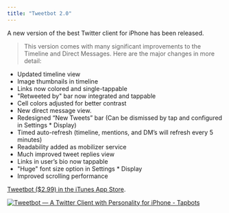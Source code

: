 ```yaml
---
title: "Tweetbot 2.0"
---
```

<p>A new version of the best Twitter client for iPhone has been released.</p>
<blockquote><p>
  This version comes with many significant improvements to the Timeline and Direct Messages. Here are the major changes in more detail:
</p></blockquote>
<ul>
<li>Updated timeline view</li>
<li>Image thumbnails in timeline</li>
<li>Links now colored and single-tappable</li>
<li>"Retweeted by" bar now integrated and tappable</li>
<li>Cell colors adjusted for better contrast</li>
<li>New direct message view.</li>
<li>Redesigned “New Tweets” bar (Can be dismissed by tap and configured in Settings * Display)</li>
<li>Timed auto-refresh (timeline, mentions, and DM’s will refresh every 5 minutes)</li>
<li>Readability added as mobilizer service</li>
<li>Much improved tweet replies view</li>
<li>Links in user’s bio now tappable</li>
<li>"Huge" font size option in Settings * Display</li>
<li>Improved scrolling performance</li>
</ul>
<p><a href="https://click.linksynergy.com/fs-bin/stat?id=6PFrOqNV4B8&offerid=146261&type=3&subid=0&tmpid=1826&RD_PARM1=http%253A%252F%252Fitunes.apple.com%252Fca%252Fapp%252Ftweetbot-twitter-client-personality%252Fid428851691%253Fmt%253D8%2526uo%253D4%2526partnerId%253D30" target="itunes_store">Tweetbot ($2.99) in the iTunes App Store</a>.</p>
<p><a href="https://click.linksynergy.com/fs-bin/stat?id=6PFrOqNV4B8&offerid=146261&type=3&subid=0&tmpid=1826&RD_PARM1=http%253A%252F%252Fitunes.apple.com%252Fca%252Fapp%252Ftweetbot-twitter-client-personality%252Fid428851691%253Fmt%253D8%2526uo%253D4%2526partnerId%253D30" target="itunes_store"><img src="https://r.mzstatic.com/images/web/linkmaker/badge_appstore-lrg.gif" alt="Tweetbot — A Twitter Client with Personality for iPhone - Tapbots" style="border: 0;"/></a></p>
